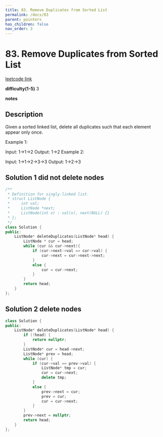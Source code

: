 ```yaml
---
title: 83. Remove Duplicates from Sorted List
permalink: /docs/83
parent: pointers
has_children: false
nav_order: 3
---
```

# 83. Remove Duplicates from Sorted List
[leetcode link](https://leetcode.com/problems/remove-duplicates-from-sorted-list/)

**difficulty(1-5)** 
3

**notes**   


## Description
Given a sorted linked list, delete all duplicates such that each element appear only once.

Example 1:

Input: 1->1->2
Output: 1->2
Example 2:

Input: 1->1->2->3->3
Output: 1->2->3

## Solution 1 did not delete nodes
```c++
/**
 * Definition for singly-linked list.
 * struct ListNode {
 *     int val;
 *     ListNode *next;
 *     ListNode(int x) : val(x), next(NULL) {}
 * };
 */
class Solution {
public:
    ListNode* deleteDuplicates(ListNode* head) {
        ListNode * cur = head;
        while (cur && cur->next){
            if (cur->next->val == cur->val) {
                cur->next = cur->next->next;
            }
            else {
                cur = cur->next;
            }
        }
        return head;
    }
};
```

## Solution 2  delete nodes
```c++
class Solution {
public:
    ListNode* deleteDuplicates(ListNode* head) {
        if (!head) {
            return nullptr;
        }
        ListNode* cur = head->next;
        ListNode* prev = head;
        while (cur) {
            if (cur->val == prev->val) {
                ListNode* tmp = cur;
                cur = cur->next;
                delete tmp;
            }
            else {
                prev->next = cur;
                prev = cur;
                cur = cur->next;
            }
        }
        prev->next = nullptr;
        return head;
    }
};
```
<!-- 
Default label
{: .label }

Blue label
{: .label .label-blue }

Stable
{: .label .label-green }

New release
{: .label .label-purple }

Coming soon
{: .label .label-yellow }

Deprecated
{: .label .label-red } -->
